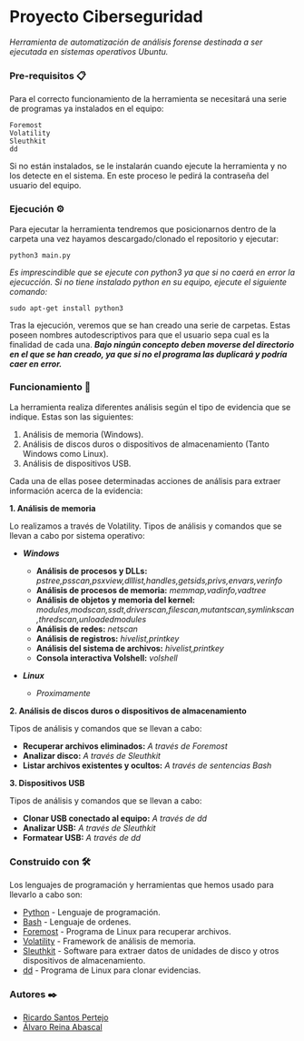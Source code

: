 # Proyecto Ciberseguridad
_Herramienta de automatización de análisis forense destinada a ser ejecutada en sistemas operativos Ubuntu._

### Pre-requisitos 📋
Para el correcto funcionamiento de la herramienta se necesitará una serie de programas ya instalados en el equipo:

```
Foremost
Volatility
Sleuthkit
dd
```

Si no están instalados, se le instalarán cuando ejecute la herramienta y no los detecte en el sistema. En este proceso le pedirá la contraseña del usuario del equipo.

### Ejecución ⚙️
Para ejecutar la herramienta tendremos que posicionarnos dentro de la carpeta una vez hayamos descargado/clonado el repositorio y ejecutar:

```
python3 main.py
```
_Es imprescindible que se ejecute con python3 ya que si no caerá en error la ejecucción. Si no tiene instalado python en su equipo, ejecute el siguiente comando:_

```
sudo apt-get install python3
```

Tras la ejecución, veremos que se han creado una serie de carpetas. Estas poseen nombres autodescriptivos para que el usuario sepa cual es la finalidad de cada una. **_Bajo ningún concepto deben moverse del directorio en el que se han creado, ya que si no el programa las duplicará y podría caer en error._**

### Funcionamiento :mag_right:
La herramienta realiza diferentes análisis según el tipo de evidencia que se indique. Estas son las siguientes:

1. Análisis de memoria (Windows).
2. Análisis de discos duros o dispositivos de almacenamiento (Tanto Windows como Linux).
3. Análisis de dispositivos USB.

Cada una de ellas posee determinadas acciones de análisis para extraer información acerca de la evidencia:

**1. Análisis de memoria**

Lo realizamos a través de Volatility. Tipos de análisis y comandos que se llevan a cabo por sistema operativo:
* **_Windows_**
    * **Análisis de procesos y DLLs:** _pstree,psscan,psxview,dlllist,handles,getsids,privs,envars,verinfo_
    * **Análisis de procesos de memoria:** _memmap,vadinfo,vadtree_
    * **Análisis de objetos y memoria del kernel:** _modules,modscan,ssdt,driverscan,filescan,mutantscan,symlinkscan,thredscan,unloadedmodules_
    * **Análisis de redes:** _netscan_
    * **Análisis de registros:** _hivelist,printkey_
    * **Análisis del sistema de archivos:** _hivelist,printkey_
    * **Consola interactiva Volshell:** _volshell_

* **_Linux_**
    - _Proximamente_

**2. Análisis de discos duros o dispositivos de almacenamiento**

Tipos de análisis y comandos que se llevan a cabo:
* **Recuperar archivos eliminados:** _A través de Foremost_
* **Analizar disco:** _A través de Sleuthkit_
* **Listar archivos existentes y ocultos:** _A través de sentencias Bash_

**3. Dispositivos USB**

Tipos de análisis y comandos que se llevan a cabo:
* **Clonar USB conectado al equipo:** _A través de dd_
* **Analizar USB:** _A través de Sleuthkit_
* **Formatear USB:** _A través de dd_

### Construido con 🛠️
Los lenguajes de programación y herramientas que hemos usado para llevarlo a cabo son:
* [Python](https://es.python.org/) - Lenguaje de programación.
* [Bash](https://es.wikipedia.org/wiki/Bash) - Lenguaje de ordenes.
* [Foremost](https://github.com/jonstewart/foremost) - Programa de Linux para recuperar archivos.
* [Volatility](https://github.com/volatilityfoundation/volatility) - Framework de análisis de memoria.
* [Sleuthkit](https://www.sleuthkit.org/) - Software para extraer datos de unidades de disco y otros dispositivos de almacenamiento.
* [dd](https://es.wikipedia.org/wiki/Dd_(Unix)) - Programa de Linux para clonar evidencias.

### Autores ✒️
* <a href="https://github.com/ElPertejo"> Ricardo Santos Pertejo </a><br>
* <a href="https://github.com/AlphaQueens">Álvaro Reina Abascal</a><br>
